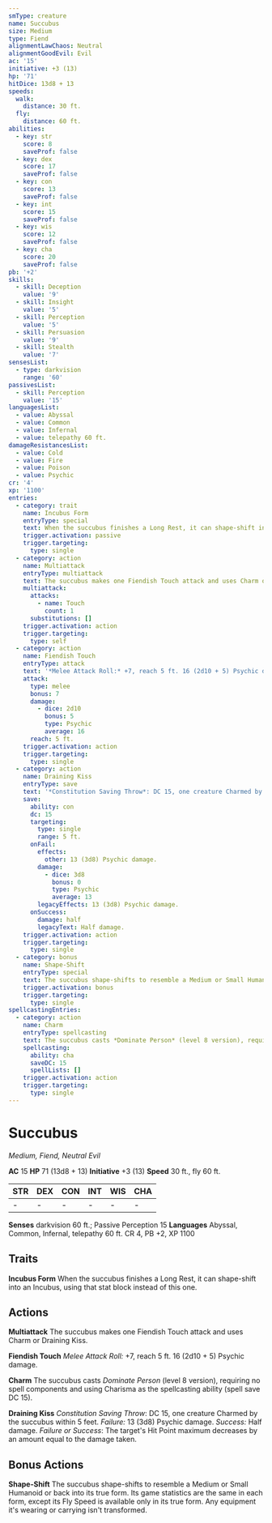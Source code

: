 ```yaml
---
smType: creature
name: Succubus
size: Medium
type: Fiend
alignmentLawChaos: Neutral
alignmentGoodEvil: Evil
ac: '15'
initiative: +3 (13)
hp: '71'
hitDice: 13d8 + 13
speeds:
  walk:
    distance: 30 ft.
  fly:
    distance: 60 ft.
abilities:
  - key: str
    score: 8
    saveProf: false
  - key: dex
    score: 17
    saveProf: false
  - key: con
    score: 13
    saveProf: false
  - key: int
    score: 15
    saveProf: false
  - key: wis
    score: 12
    saveProf: false
  - key: cha
    score: 20
    saveProf: false
pb: '+2'
skills:
  - skill: Deception
    value: '9'
  - skill: Insight
    value: '5'
  - skill: Perception
    value: '5'
  - skill: Persuasion
    value: '9'
  - skill: Stealth
    value: '7'
sensesList:
  - type: darkvision
    range: '60'
passivesList:
  - skill: Perception
    value: '15'
languagesList:
  - value: Abyssal
  - value: Common
  - value: Infernal
  - value: telepathy 60 ft.
damageResistancesList:
  - value: Cold
  - value: Fire
  - value: Poison
  - value: Psychic
cr: '4'
xp: '1100'
entries:
  - category: trait
    name: Incubus Form
    entryType: special
    text: When the succubus finishes a Long Rest, it can shape-shift into an Incubus, using that stat block instead of this one.
    trigger.activation: passive
    trigger.targeting:
      type: single
  - category: action
    name: Multiattack
    entryType: multiattack
    text: The succubus makes one Fiendish Touch attack and uses Charm or Draining Kiss.
    multiattack:
      attacks:
        - name: Touch
          count: 1
      substitutions: []
    trigger.activation: action
    trigger.targeting:
      type: self
  - category: action
    name: Fiendish Touch
    entryType: attack
    text: '*Melee Attack Roll:* +7, reach 5 ft. 16 (2d10 + 5) Psychic damage.'
    attack:
      type: melee
      bonus: 7
      damage:
        - dice: 2d10
          bonus: 5
          type: Psychic
          average: 16
      reach: 5 ft.
    trigger.activation: action
    trigger.targeting:
      type: single
  - category: action
    name: Draining Kiss
    entryType: save
    text: '*Constitution Saving Throw*: DC 15, one creature Charmed by the succubus within 5 feet. *Failure:*  13 (3d8) Psychic damage. *Success:*  Half damage. *Failure or Success*:  The target''s Hit Point maximum decreases by an amount equal to the damage taken.'
    save:
      ability: con
      dc: 15
      targeting:
        type: single
        range: 5 ft.
      onFail:
        effects:
          other: 13 (3d8) Psychic damage.
        damage:
          - dice: 3d8
            bonus: 0
            type: Psychic
            average: 13
        legacyEffects: 13 (3d8) Psychic damage.
      onSuccess:
        damage: half
        legacyText: Half damage.
    trigger.activation: action
    trigger.targeting:
      type: single
  - category: bonus
    name: Shape-Shift
    entryType: special
    text: The succubus shape-shifts to resemble a Medium or Small Humanoid or back into its true form. Its game statistics are the same in each form, except its Fly Speed is available only in its true form. Any equipment it's wearing or carrying isn't transformed.
    trigger.activation: bonus
    trigger.targeting:
      type: single
spellcastingEntries:
  - category: action
    name: Charm
    entryType: spellcasting
    text: The succubus casts *Dominate Person* (level 8 version), requiring no spell components and using Charisma as the spellcasting ability (spell save DC 15).
    spellcasting:
      ability: cha
      saveDC: 15
      spellLists: []
    trigger.activation: action
    trigger.targeting:
      type: single
---
```


# Succubus
*Medium, Fiend, Neutral Evil*

**AC** 15
**HP** 71 (13d8 + 13)
**Initiative** +3 (13)
**Speed** 30 ft., fly 60 ft.

| STR | DEX | CON | INT | WIS | CHA |
| --- | --- | --- | --- | --- | --- |
| - | - | - | - | - | - |

**Senses** darkvision 60 ft.; Passive Perception 15
**Languages** Abyssal, Common, Infernal, telepathy 60 ft.
CR 4, PB +2, XP 1100

## Traits

**Incubus Form**
When the succubus finishes a Long Rest, it can shape-shift into an Incubus, using that stat block instead of this one.

## Actions

**Multiattack**
The succubus makes one Fiendish Touch attack and uses Charm or Draining Kiss.

**Fiendish Touch**
*Melee Attack Roll:* +7, reach 5 ft. 16 (2d10 + 5) Psychic damage.

**Charm**
The succubus casts *Dominate Person* (level 8 version), requiring no spell components and using Charisma as the spellcasting ability (spell save DC 15).

**Draining Kiss**
*Constitution Saving Throw*: DC 15, one creature Charmed by the succubus within 5 feet. *Failure:*  13 (3d8) Psychic damage. *Success:*  Half damage. *Failure or Success*:  The target's Hit Point maximum decreases by an amount equal to the damage taken.

## Bonus Actions

**Shape-Shift**
The succubus shape-shifts to resemble a Medium or Small Humanoid or back into its true form. Its game statistics are the same in each form, except its Fly Speed is available only in its true form. Any equipment it's wearing or carrying isn't transformed.
